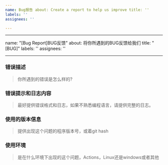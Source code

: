 ```yaml
---
name: Bug报告 about: Create a report to help us improve title: ''
labels: ''
assignees: ''

---
```


---
name: "[Bug Report]BUG反馈"
about: 将你所遇到的BUG反馈给我们 title: "[BUG]"
labels: ''
assignees: ''

---

### 错误描述

> 你所遇到的错误是怎么样的?

### 错误提示和日志内容

> 最好提供错误格式和日志，如果不熟悉编程语言，请提供完整的日志。

### 使用的版本信息

> 提供出现这个问题的程序版本号，或着git hash

### 使用环境

> 是在什么环境下出现的这个问题，Actions，Linux还是windows或者其他
